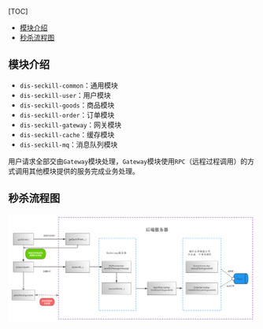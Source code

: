 [TOC]

- [模块介绍](#模块介绍)
- [秒杀流程图](#秒杀流程图)

## 模块介绍

- `dis-seckill-common`：通用模块
- `dis-seckill-user`：用户模块
- `dis-seckill-goods`：商品模块
- `dis-seckill-order`：订单模块
- `dis-seckill-gateway`：网关模块
- `dis-seckill-cache`：缓存模块
- `dis-seckill-mq`：消息队列模块

用户请求全部交由`Gateway`模块处理，`Gateway`模块使用`RPC`（远程过程调用）的方式调用其他模块提供的服务完成业务处理。

## 秒杀流程图

![秒杀流程图](assets\秒杀流程图.png)
